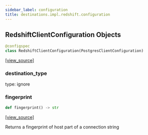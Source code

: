 ```yaml
---
sidebar_label: configuration
title: destinations.impl.redshift.configuration
---
```


## RedshiftClientConfiguration Objects

```python
@configspec
class RedshiftClientConfiguration(PostgresClientConfiguration)
```

[[view_source]](https://github.com/dlt-hub/dlt/blob/9857029af018a582dd24da4070562f58bb7e9fc5/dlt/destinations/impl/redshift/configuration.py#L23)

### destination\_type

type: ignore

### fingerprint

```python
def fingerprint() -> str
```

[[view_source]](https://github.com/dlt-hub/dlt/blob/9857029af018a582dd24da4070562f58bb7e9fc5/dlt/destinations/impl/redshift/configuration.py#L30)

Returns a fingerprint of host part of a connection string

